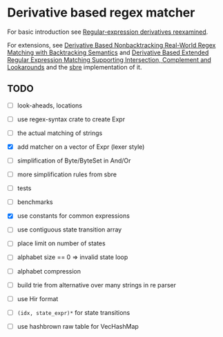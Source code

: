 # Derivative based regex matcher

For basic introduction see
[Regular-expression derivatives reexamined](https://www.khoury.northeastern.edu/home/turon/re-deriv.pdf).

For extensions, see
[Derivative Based Nonbacktracking Real-World Regex Matching with Backtracking Semantics](https://www.microsoft.com/en-us/research/uploads/prod/2023/04/pldi23main-p249-final.pdf)
and
[Derivative Based Extended Regular Expression Matching Supporting Intersection, Complement and Lookarounds](https://arxiv.org/pdf/2309.14401)
and the [sbre](https://github.com/ieviev/sbre/) implementation of it.

## TODO

- [ ] look-aheads, locations
- [ ] use regex-syntax crate to create Expr
- [ ] the actual matching of strings
- [x] add matcher on a vector of Expr (lexer style)  
- [ ] simplification of Byte/ByteSet in And/Or
- [ ] more simplification rules from sbre
- [ ] tests
- [ ] benchmarks

- [x] use constants for common expressions
- [ ] use contiguous state transition array
- [ ] place limit on number of states
- [ ] alphabet size == 0 => invalid state loop
- [ ] alphabet compression
- [ ] build trie from alternative over many strings in re parser
- [ ] use Hir format
- [ ] `(idx, state_expr)*` for state transitions
- [ ] use hashbrown raw table for VecHashMap
